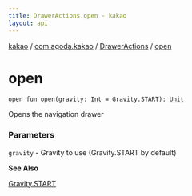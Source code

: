 ```yaml
---
title: DrawerActions.open - kakao
layout: api
---
```


<div class='api-docs-breadcrumbs'><a href="../../index.html">kakao</a> / <a href="../index.html">com.agoda.kakao</a> / <a href="index.html">DrawerActions</a> / <a href=".">open</a></div>

# open

<div class="signature"><code><span class="keyword">open</span> <span class="keyword">fun </span><span class="identifier">open</span><span class="symbol">(</span><span class="parameterName" id="com.agoda.kakao.DrawerActions$open(kotlin.Int)/gravity">gravity</span><span class="symbol">:</span>&nbsp;<a href="https://kotlinlang.org/api/latest/jvm/stdlib/kotlin/-int/index.html"><span class="identifier">Int</span></a>&nbsp;<span class="symbol">=</span>&nbsp;Gravity.START<span class="symbol">)</span><span class="symbol">: </span><a href="https://kotlinlang.org/api/latest/jvm/stdlib/kotlin/-unit/index.html"><span class="identifier">Unit</span></a></code></div>

Opens the navigation drawer

### Parameters

<code>gravity</code> - Gravity to use (Gravity.START by default)

**See Also**

<a href="https://developer.android.com/reference/android/view/Gravity.html#START">Gravity.START</a>

